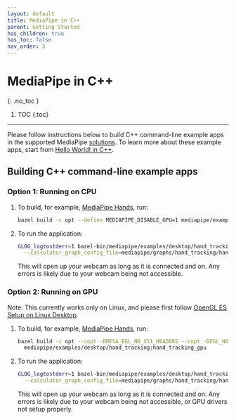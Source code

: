 ```yaml
---
layout: default
title: MediaPipe in C++
parent: Getting Started
has_children: true
has_toc: false
nav_order: 3
---
```


# MediaPipe in C++
{: .no_toc }

1. TOC
{:toc}
---

Please follow instructions below to build C++ command-line example apps in the
supported MediaPipe [solutions](../solutions/solutions.md). To learn more about
these example apps, start from [Hello World! in C++](./hello_world_cpp.md).

## Building C++ command-line example apps

### Option 1: Running on CPU

1.  To build, for example, [MediaPipe Hands](../solutions/hands.md), run:

    ```bash
    bazel build -c opt --define MEDIAPIPE_DISABLE_GPU=1 mediapipe/examples/desktop/hand_tracking:hand_tracking_cpu
    ```

2.  To run the application:

    ```bash
    GLOG_logtostderr=1 bazel-bin/mediapipe/examples/desktop/hand_tracking/hand_tracking_cpu \
      --calculator_graph_config_file=mediapipe/graphs/hand_tracking/hand_tracking_desktop_live.pbtxt
    ```

    This will open up your webcam as long as it is connected and on. Any errors
    is likely due to your webcam being not accessible.

### Option 2: Running on GPU

Note: This currently works only on Linux, and please first follow
[OpenGL ES Setup on Linux Desktop](./gpu_support.md#opengl-es-setup-on-linux-desktop).

1.  To build, for example, [MediaPipe Hands](../solutions/hands.md), run:

    ```bash
    bazel build -c opt --copt -DMESA_EGL_NO_X11_HEADERS --copt -DEGL_NO_X11 \
      mediapipe/examples/desktop/hand_tracking:hand_tracking_gpu
    ```

2.  To run the application:

    ```bash
    GLOG_logtostderr=1 bazel-bin/mediapipe/examples/desktop/hand_tracking/hand_tracking_gpu \
      --calculator_graph_config_file=mediapipe/graphs/hand_tracking/hand_tracking_mobile.pbtxt
    ```

    This will open up your webcam as long as it is connected and on. Any errors
    is likely due to your webcam being not accessible, or GPU drivers not setup
    properly.
